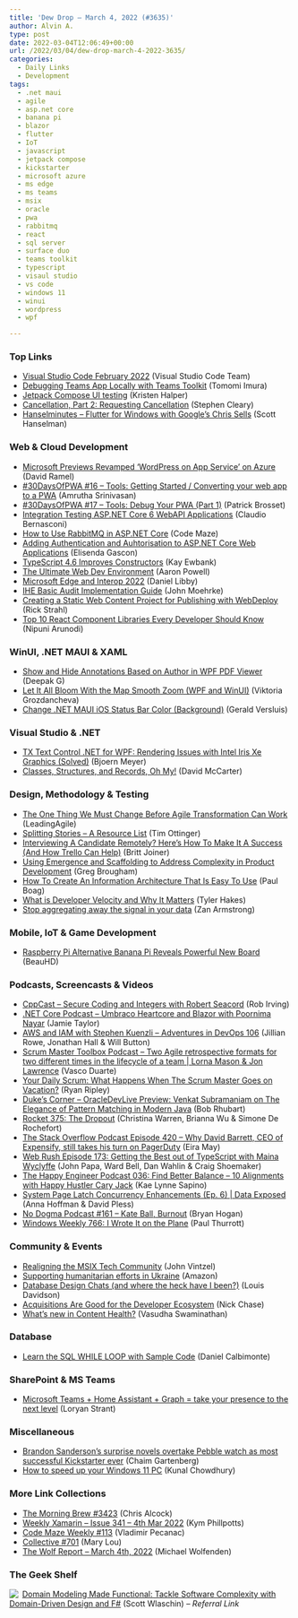 ```yaml
---
title: 'Dew Drop – March 4, 2022 (#3635)'
author: Alvin A.
type: post
date: 2022-03-04T12:06:49+00:00
url: /2022/03/04/dew-drop-march-4-2022-3635/
categories:
  - Daily Links
  - Development
tags:
  - .net maui
  - agile
  - asp.net core
  - banana pi
  - blazor
  - flutter
  - IoT
  - javascript
  - jetpack compose
  - kickstarter
  - microsoft azure
  - ms edge
  - ms teams
  - msix
  - oracle
  - pwa
  - rabbitmq
  - react
  - sql server
  - surface duo
  - teams toolkit
  - typescript
  - visaul studio
  - vs code
  - windows 11
  - winui
  - wordpress
  - wpf

---
```

### <a name="top"></a>Top Links

  * <a href="https://code.visualstudio.com/updates/v1_65" target="_blank" rel="noopener">Visual Studio Code February 2022</a> (Visual Studio Code Team)
  * <a href="https://dev.to/azure/debugging-teams-app-locally-with-teams-toolkit-2b67" target="_blank" rel="noopener">Debugging Teams App Locally with Teams Toolkit</a> (Tomomi Imura)
  * <a href="https://devblogs.microsoft.com/surface-duo/jetpack-compose-ui-test/?WT.mc_id=DOP-MVP-4025064" target="_blank" rel="noopener">Jetpack Compose UI testing</a> (Kristen Halper)
  * <a href="https://blog.stephencleary.com/2022/03/cancellation-2-requesting-cancellation.html" target="_blank" rel="noopener">Cancellation, Part 2: Requesting Cancellation</a> (Stephen Cleary)
  * <a href="https://www.hanselminutes.com/830/flutter-for-windows-with-googles-chris-sells" target="_blank" rel="noopener">Hanselminutes &#8211; Flutter for Windows with Google&#8217;s Chris Sells</a> (Scott Hanselman)



### <a name="web"></a>Web & Cloud Development

  * <a href="https://visualstudiomagazine.com/articles/2022/03/03/wordpress-on-app-service.aspx" target="_blank" rel="noopener">Microsoft Previews Revamped &#8216;WordPress on App Service&#8217; on Azure</a> (David Ramel)
  * <a href="https://dev.to/azure/16-tools-getting-started-converting-your-web-app-to-a-pwa-3p3d" target="_blank" rel="noopener">#30DaysOfPWA #16 &#8211; Tools: Getting Started / Converting your web app to a PWA</a> (Amrutha Srinivasan)
  * <a href="https://dev.to/azure/17-tools-debug-your-pwa-part-1-305j" target="_blank" rel="noopener">#30DaysOfPWA #17 &#8211; Tools: Debug Your PWA (Part 1)</a> (Patrick Brosset)
  * <a href="https://www.claudiobernasconi.ch/2022/03/03/integration-testing-asp-net-core-6-webapi-applications/" target="_blank" rel="noopener">Integration Testing ASP.NET Core 6 WebAPI Applications</a> (Claudio Bernasconi)
  * <a href="https://code-maze.com/aspnetcore-rabbitmq/" target="_blank" rel="noopener">How to Use RabbitMQ in ASP.NET Core</a> (Code Maze)
  * <a href="https://endjin.com/blog/2022/03/adding-authentication-and-authorisation-to-aspnet-core-web-applications.html" target="_blank" rel="noopener">Adding Authentication and Auhtorisation to ASP.NET Core Web Applications</a> (Elisenda Gascon)
  * <a href="http://www.i-programmer.info/news/167-javascript/15258-typescript-46-improves-constructors.html" target="_blank" rel="noopener">TypeScript 4.6 Improves Constructors</a> (Kay Ewbank)
  * <a href="https://www.aaron-powell.com/posts/2022-03-04-the-ultimate-web-dev-environment/" target="_blank" rel="noopener">The Ultimate Web Dev Environment</a> (Aaron Powell)
  * <a href="https://blogs.windows.com/blog/2022/03/03/microsoft-edge-and-interop-2022/?WT.mc_id=WD-MVP-4025064" target="_blank" rel="noopener">Microsoft Edge and Interop 2022</a> (Daniel Libby)
  * <a href="http://healthcaresecprivacy.blogspot.com/2022/03/ihe-basic-audit-implementation-guide.html" target="_blank" rel="noopener">IHE Basic Audit Implementation Guide</a> (John Moehrke)
  * <a href="https://weblog.west-wind.com/posts/2022/Mar/03/Creating-a-Static-Web-Content-Project-for-Publishing-WebDeploy" target="_blank" rel="noopener">Creating a Static Web Content Project for Publishing with WebDeploy</a> (Rick Strahl)
  * <a href="https://www.syncfusion.com/blogs/post/top-10-react-component-libraries-every-developer-should-know.aspx" target="_blank" rel="noopener">Top 10 React Component Libraries Every Developer Should Know</a> (Nipuni Arunodi)



### <a name="silverlight"></a>WinUI, .NET MAUI & XAML

  * <a href="https://www.syncfusion.com/blogs/post/show-and-hide-annotations-based-on-author-in-wpf-pdf-viewer.aspx" target="_blank" rel="noopener">Show and Hide Annotations Based on Author in WPF PDF Viewer</a> (Deepak G)
  * <a href="https://www.telerik.com/blogs/let-bloom-map-smooth-zoom-wpf-winui" target="_blank" rel="noopener">Let It All Bloom With the Map Smooth Zoom (WPF and WinUI)</a> (Viktoria Grozdancheva)
  * <a href="https://blog.verslu.is/maui/change-maui-ios-status-bar-color/?utm_source=rss&utm_medium=rss&utm_campaign=change-maui-ios-status-bar-color" target="_blank" rel="noopener">Change .NET MAUI iOS Status Bar Color (Background)</a> (Gerald Versluis)



### <a name="dotnet"></a>Visual Studio & .NET

  * <a href="https://www.textcontrol.com/blog/2022/03/03/rendering-issues-with-intel-iris-xe-graphics-solved/" target="_blank" rel="noopener">TX Text Control .NET for WPF: Rendering Issues with Intel Iris Xe Graphics (Solved)</a> (Bjoern Meyer)
  * <a href="https://dotnettips.wordpress.com/2022/03/04/classes-structures-and-records-oh-my/" target="_blank" rel="noopener">Classes, Structures, and Records, Oh My!</a> (David McCarter)



### <a name="design"></a>Design, Methodology & Testing

  * <a href="https://www.leadingagile.com/2022/03/the-one-thing-we-must-change-before-agile-transformation-can-work/?utm_source=The%20One%20Thing%20We%20Must%20Change%20Before%20Agile%20Transformation%20Can%20Work&utm_medium=RSS&utm_campaign=RSS%20Reader" target="_blank" rel="noopener">The One Thing We Must Change Before Agile Transformation Can Work</a> (LeadingAgile)
  * <a href="http://agileotter.blogspot.com/2022/03/splitting-stories-resource-list.html" target="_blank" rel="noopener">Splitting Stories &#8211; A Resource List</a> (Tim Ottinger)
  * <a href="https://blog.trello.com/interviewing-a-candidate-remotely" target="_blank" rel="noopener">Interviewing A Candidate Remotely? Here&#8217;s How To Make It A Success (And How Trello Can Help)</a> (Britt Joiner)
  * <a href="https://www.infoq.com/articles/emergence-scafolding-complexity/?utm_campaign=infoq_content&utm_source=infoq&utm_medium=feed&utm_term=global" target="_blank" rel="noopener">Using Emergence and Scaffolding to Address Complexity in Product Development</a> (Greg Brougham)
  * <a href="https://smashingmagazine.com/2022/03/easy-information-architecture/" target="_blank" rel="noopener">How To Create An Information Architecture That Is Easy To Use</a> (Paul Boag)
  * <a href="https://www.7pace.com/blog/developer-velocity" target="_blank" rel="noopener">What is Developer Velocity and Why It Matters</a> (Tyler Hakes)
  * <a href="https://stackoverflow.blog/2022/03/03/stop-aggregating-away-the-signal-in-your-data/" target="_blank" rel="noopener">Stop aggregating away the signal in your data</a> (Zan Armstrong)



### <a name="mobile"></a>Mobile, IoT & Game Development

  * <a href="https://hardware.slashdot.org/story/22/03/04/0010250/raspberry-pi-alternative-banana-pi-reveals-powerful-new-board?utm_source=rss1.0mainlinkanon&utm_medium=feed" target="_blank" rel="noopener">Raspberry Pi Alternative Banana Pi Reveals Powerful New Board</a> (BeauHD)



### <a name="podcasts"></a>Podcasts, Screencasts & Videos

  * <a href="https://cppcast.libsyn.com/secure-coding-and-integers-with-robert-seacord" target="_blank" rel="noopener">CppCast &#8211; Secure Coding and Integers with Robert Seacord</a> (Rob Irving)
  * <a href="https://dotnetcore.show/episode-93-umbraco-heartcore-and-blazor-with-poornima-nayar/" target="_blank" rel="noopener">.NET Core Podcast &#8211; Umbraco Heartcore and Blazor with Poornima Nayar</a> (Jamie Taylor)
  * <a href="https://adventuresindevopspodcast.com/aws-and-iam-with-stephen-kuenzli-devops-106" target="_blank" rel="noopener">AWS and IAM with Stephen Kuenzli &#8211; Adventures in DevOps 106</a> (Jillian Rowe, Jonathan Hall & Will Button)
  * <a href="https://scrummastertoolbox.libsyn.com/two-agile-retrospective-formats-for-two-different-times-in-the-lifecycle-of-a-team-lorna-mason-jon-lawrence" target="_blank" rel="noopener">Scrum Master Toolbox Podcast &#8211; Two Agile retrospective formats for two different times in the lifecycle of a team | Lorna Mason & Jon Lawrence</a> (Vasco Duarte)
  * <a href="https://ryanripley.com/yds-what-happens-when-the-scrum-master-goes-on-vacation/" target="_blank" rel="noopener">Your Daily Scrum: What Happens When The Scrum Master Goes on Vacation?</a> (Ryan Ripley)
  * <a href="http://oraclegroundbreakers.libsyn.com/oracledevlive-preview-venkat-subramaniam-on-the-elegance-of-pattern-matching-in-modern-java" target="_blank" rel="noopener">Duke&#8217;s Corner &#8211; OracleDevLive Preview: Venkat Subramaniam on The Elegance of Pattern Matching in Modern Java</a> (Bob Rhubart)
  * <a href="http://relay.fm/rocket/375" target="_blank" rel="noopener">Rocket 375: The Dropout</a> (Christina Warren, Brianna Wu & Simone De Rochefort)
  * <a href="https://stackoverflow.blog/2022/03/04/why-david-barrett-ceo-of-expensify-still-takes-his-turn-on-pagerduty-ep-420/" target="_blank" rel="noopener">The Stack Overflow Podcast Episode 420 &#8211; Why David Barrett, CEO of Expensify, still takes his turn on PagerDuty</a> (Eira May)
  * <a href="https://www.webrush.io/episodes/episode-173-getting-the-best-out-of-typescript-with-maina-wyclyffe" target="_blank" rel="noopener">Web Rush Episode 173: Getting the Best out of TypeScript with Maina Wyclyffe</a> (John Papa, Ward Bell, Dan Wahlin & Craig Shoemaker)
  * <a href="https://oasisofcourage.com/036-find-better-balance-10-alignments-with-happy-hustler-cary-jack/" target="_blank" rel="noopener">The Happy Engineer Podcast 036: Find Better Balance – 10 Alignments with Happy Hustler Cary Jack</a> (Kae Lynne Sapino)
  * <a href="http://www.youtube.com/watch?v=2FYyOk27ZxM" target="_blank" rel="noopener">System Page Latch Concurrency Enhancements (Ep. 6) | Data Exposed</a> (Anna Hoffman & David Pless)
  * <a href="https://nodogmapodcast.bryanhogan.net/" target="_blank" rel="noopener">No Dogma Podcast #161 &#8211; Kate Ball, Burnout</a> (Bryan Hogan)
  * <a href="https://www.thurrott.com/podcasts/windows-weekly/263770/windows-weekly-766-i-wrote-it-on-the-plane" target="_blank" rel="noopener">Windows Weekly 766: I Wrote It on the Plane</a> (Paul Thurrott)



### <a name="events"></a>Community & Events

  * <a href="https://techcommunity.microsoft.com/t5/windows-it-pro-blog/realigning-the-msix-tech-community/ba-p/3244272?WT.mc_id=DOP-MVP-4025064" target="_blank" rel="noopener">Realigning the MSIX Tech Community</a> (John Vintzel)
  * <a href="https://www.aboutamazon.com/news/community/supporting-humanitarian-efforts-in-ukraine" target="_blank" rel="noopener">Supporting humanitarian efforts in Ukraine</a> (Amazon)
  * <a href="https://www.red-gate.com/simple-talk/blogs/database-design-chats-and-where-the-heck-have-i-been/" target="_blank" rel="noopener">Database Design Chats (and where the heck have I been?)</a> (Louis Davidson)
  * <a href="https://thenewstack.io/acquisitions-are-good-for-the-developer-ecosystem/" target="_blank" rel="noopener">Acquisitions Are Good for the Developer Ecosystem</a> (Nick Chase)
  * <a href="https://stackoverflow.blog/2022/03/03/whats-new-in-content-health/" target="_blank" rel="noopener">What’s new in Content Health?</a> (Vasudha Swaminathan)



### <a name="sql"></a>Database

  * <a href="https://www.mssqltips.com/sqlservertip/7164/sql-while-loop-examples-alternatives/" target="_blank" rel="noopener">Learn the SQL WHILE LOOP with Sample Code</a> (Daniel Calbimonte)



### <a name="sp"></a>SharePoint & MS Teams

  * <a href="https://www.loryanstrant.com/2022/03/04/microsoft-teams-home-assistant-graph-take-your-presence-to-the-next-level/?utm_source=rss&utm_medium=rss&utm_campaign=microsoft-teams-home-assistant-graph-take-your-presence-to-the-next-level" target="_blank" rel="noopener">Microsoft Teams + Home Assistant + Graph = take your presence to the next level</a> (Loryan Strant)



### <a name="misc"></a>Miscellaneous

  * <a href="https://www.theverge.com/2022/3/4/22960365/brandon-sanderson-fantasy-novels-kickstarter-cosmere" target="_blank" rel="noopener">Brandon Sanderson’s surprise novels overtake Pebble watch as most successful Kickstarter ever</a> (Chaim Gartenberg)
  * <a href="https://www.kunal-chowdhury.com/2022/02/speed-up-your-pc.html" target="_blank" rel="noopener">How to speed up your Windows 11 PC</a> (Kunal Chowdhury)



### <a name="links"></a>More Link Collections

  * <a href="https://blog.cwa.me.uk/2022/03/04/the-morning-brew-3423/" target="_blank" rel="noopener">The Morning Brew #3423</a> (Chris Alcock)
  * <a href="https://weeklyxamarin.com/issues/341" target="_blank" rel="noopener">Weekly Xamarin &#8211; Issue 341 &#8211; 4th Mar 2022</a> (Kym Phillpotts)
  * <a href="https://code-maze.com/code-maze-weekly-113/" target="_blank" rel="noopener">Code Maze Weekly #113</a> (Vladimir Pecanac)
  * <a href="https://tympanus.net/codrops/collective/collective-701/" target="_blank" rel="noopener">Collective #701</a> (Mary Lou)
  * <a href="https://michael-wolfenden.github.io/2022/03/04/march-4th-2022/" target="_blank" rel="noopener">The Wolf Report &#8211; March 4th, 2022</a> (Michael Wolfenden)



### <a name="shelf"></a>The Geek Shelf

<a href="https://www.amazon.com/dp/1680502549/?tag=amavin-20" target="_blank" rel="noopener"><img decoding="async" align="left" style="border: 0px currentcolor; border-image: none; float: left; display: inline; background-image: none;" src="https://m.media-amazon.com/images/I/511O5zAOJiL._SS135_.jpg" border="0" /></a>&nbsp;<a href="https://www.amazon.com/dp/1680502549/?tag=amavin-20" target="_blank" rel="noopener">Domain Modeling Made Functional: Tackle Software Complexity with Domain-Driven Design and F#</a> (Scott Wlaschin) _&#8211; Referral Link_